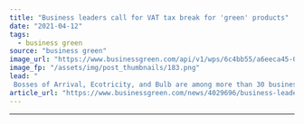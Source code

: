 ```yaml
---
title: "Business leaders call for VAT tax break for 'green' products"
date: "2021-04-12"
tags: 
  - business green
source: "business green"
image_url: "https://www.businessgreen.com/api/v1/wps/6c4bb55/a6eeca45-0128-4acd-a77e-8018aedb5196/10/Moixa-2-185x114.png"
image_fp: "/assets/img/post_thumbnails/183.png"
lead: "
 Bosses of Arrival, Ecotricity, and Bulb are among more than 30 business leaders to urge government to take step to make low carbon products and solutions more affordable for consumers ..."
article_url: "https://www.businessgreen.com/news/4029696/business-leaders-vat-tax-break-green-products"
---
```


---
